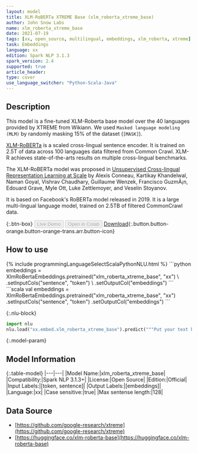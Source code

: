 ```yaml
---
layout: model
title: XLM-RoBERTa XTREME Base (xlm_roberta_xtreme_base)
author: John Snow Labs
name: xlm_roberta_xtreme_base
date: 2021-07-19
tags: [xx, open_source, multilingual, embeddings, xlm_roberta, xtreme]
task: Embeddings
language: xx
edition: Spark NLP 3.1.3
spark_version: 2.4
supported: true
article_header:
type: cover
use_language_switcher: "Python-Scala-Java"
---
```


## Description

This model is a fine-tuned XLM-Roberta base model over the 40 languages provided by XTREME from Wikiann. We used `Masked language modeling (MLM)` by randomly masking 15% of the dataset (`[MASK]`).

[XLM-RoBERTa](https://ai.facebook.com/blog/-xlm-r-state-of-the-art-cross-lingual-understanding-through-self-supervision/) is a scaled cross-lingual sentence encoder. It is trained on 2.5T of data across 100 languages data filtered from Common Crawl. XLM-R achieves state-of-the-arts results on multiple cross-lingual benchmarks.

The XLM-RoBERTa model was proposed in [Unsupervised Cross-lingual Representation Learning at Scale](https://arxiv.org/abs/1911.02116) by Alexis Conneau, Kartikay Khandelwal, Naman Goyal, Vishrav Chaudhary, Guillaume Wenzek, Francisco GuzmÃ¡n, Edouard Grave, Myle Ott, Luke Zettlemoyer, and Veselin Stoyanov. 

It is based on Facebook's RoBERTa model released in 2019. It is a large multi-lingual language model, trained on 2.5TB of filtered CommonCrawl data.

{:.btn-box}
<button class="button button-orange" disabled>Live Demo</button>
<button class="button button-orange" disabled>Open in Colab</button>
[Download](https://s3.amazonaws.com/auxdata.johnsnowlabs.com/public/models/xlm_roberta_xtreme_base_xx_3.1.3_2.4_1626712227969.zip){:.button.button-orange.button-orange-trans.arr.button-icon}

## How to use



<div class="tabs-box" markdown="1">
{% include programmingLanguageSelectScalaPythonNLU.html %}
```python
embeddings = XlmRoBertaEmbeddings.pretrained("xlm_roberta_xtreme_base", "xx") \
.setInputCols("sentence", "token") \
.setOutputCol("embeddings")
```
```scala
val embeddings = XlmRoBertaEmbeddings.pretrained("xlm_roberta_xtreme_base", "xx")
.setInputCols("sentence", "token")
.setOutputCol("embeddings")
```


{:.nlu-block}
```python
import nlu
nlu.load("xx.embed.xlm_roberta_xtreme_base").predict("""Put your text here.""")
```

</div>

{:.model-param}
## Model Information

{:.table-model}
|---|---|
|Model Name:|xlm_roberta_xtreme_base|
|Compatibility:|Spark NLP 3.1.3+|
|License:|Open Source|
|Edition:|Official|
|Input Labels:|[token, sentence]|
|Output Labels:|[embeddings]|
|Language:|xx|
|Case sensitive:|true|
|Max sentense length:|128|

## Data Source

- [https://github.com/google-research/xtreme](https://github.com/google-research/xtreme)
- [https://huggingface.co/xlm-roberta-base](https://huggingface.co/xlm-roberta-base)